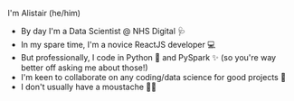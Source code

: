 I'm Alistair (he/him)

- By day I'm a Data Scientist @ NHS Digital 🩺 
- In my spare time, I'm a novice ReactJS developer 💻
- But professionally, I code in Python 🐍 and PySpark ✨ (so you're way better off asking me about those!)
- I'm keen to collaborate on any coding/data science for good projects 🙏
- I don't usually have a moustache 👨🏼


<!--
**Ahhj/Ahhj** is a ✨ _special_ ✨ repository because its `README.md` (this file) appears on your GitHub profile.

Here are some ideas to get you started:

- 🔭 I’m currently working on ...
- 🌱 I’m currently learning ...
- 👯 I’m looking to collaborate on ...
- 🤔 I’m looking for help with ...
- 💬 Ask me about ...
- 📫 How to reach me: ...
- 😄 Pronouns: ...
- ⚡ Fun fact: ...
-->
